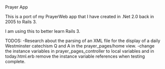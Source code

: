 Prayer App

This is a port of my PrayerWeb app that I have created in .Net 2.0 back in 2005 to Rails 3. 

I am using this to better learn Rails 3.

TODOS:
-Research about the parsing of an XML file for the display of a daily Westminster catechism Q and A in the prayer_pages/home view.
-change the instance variables in prayer_pages_controller to local variables and in today.html.erb remove the instance variable references when testing complete.
